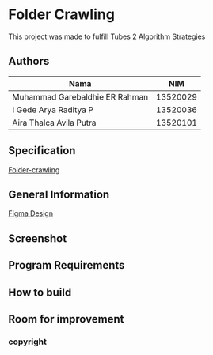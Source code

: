 # Folder Crawling

This project was made to fulfill Tubes 2 Algorithm Strategies

## Authors

| Nama                           | NIM      |
| ------------------------------ | -------- |
| Muhammad Garebaldhie ER Rahman | 13520029 |
| I Gede Arya Raditya P          | 13520036 |
| Aira Thalca Avila Putra        | 13520101 |

## Specification

[Folder-crawling](https://informatika.stei.itb.ac.id/~rinaldi.munir/Stmik/2021-2022/Tugas-Besar-2-IF2211-Strategi-Algoritma-2022.pdf)

## General Information
[Figma Design](https://www.figma.com/file/8awvL6zCqxTT1GxCeOd6oC/TUBES-2-STIMA?node-id=0%3A1)

## Screenshot

## Program Requirements

## How to build

## Room for improvement

### copyright
